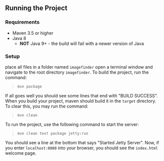 ## Running the Project
### Requirements
- Maven 3.5 or higher
- Java 8
  -  **NOT** Java 9+ - the build will fail with a newer version of Java

### Setup
 place all files in a folder named `imagefinder`
 open a terminal window and navigate to the root directory `imagefinder`. To build the project, run the command:

>`mvn package`

If all goes well you should see some lines that end with "BUILD SUCCESS". When you build your project, maven should build it in the `target` directory. To clear this, you may run the command:

>`mvn clean`

To run the project, use the following command to start the server:

>`mvn clean test package jetty:run`

You should see a line at the bottom that says "Started Jetty Server". Now, if you enter `localhost:8080` into your browser, you should see the `index.html` welcome page.

